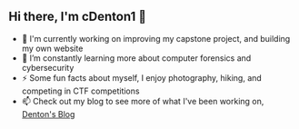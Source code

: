 ## Hi there, I'm cDenton1 👋

<!--
**cDenton1/cDenton1** is a ✨ _special_ ✨ repository because its `README.md` (this file) appears on your GitHub profile.

Here are some ideas to get you started:

- 👯 I’m looking to collaborate on ...
- 🤔 I’m looking for help with ...
- 💬 Ask me about ...
- 📫 How to reach me: ...
- 😄 Pronouns: ...
-->

- 🔭 I'm currently working on improving my capstone project, and building my own website
- 🌱 I’m constantly learning more about computer forensics and cybersecurity
- ⚡ Some fun facts about myself, I enjoy photography, hiking, and competing in CTF competitions
- 📫 Check out my blog to see more of what I've been working on, [Denton's Blog](https://cdenton1.github.io/)
